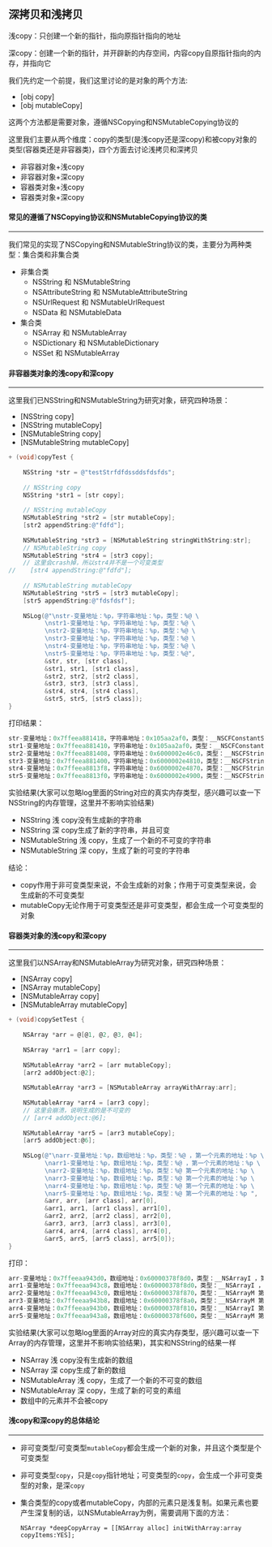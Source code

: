 ## 深拷贝和浅拷贝

浅copy：只创建一个新的指针，指向原指针指向的地址

深copy：创建一个新的指针，并开辟新的内存空间，内容copy自原指针指向的内存，并指向它

我们先约定一个前提，我们这里讨论的是对象的两个方法:

- [obj copy]
- [obj mutableCopy]

这两个方法都是需要对象，遵循NSCopying和NSMutableCopying协议的

这里我们主要从两个维度：copy的类型(是浅copy还是深copy)和被copy对象的类型(容器类还是非容器类)，四个方面去讨论浅拷贝和深拷贝

- 非容器对象+浅copy
- 非容器对象+深copy
- 容器类对象+浅copy
- 容器类对象+深copy



#### 常见的遵循了NSCopying协议和NSMutableCopying协议的类

----

我们常见的实现了NSCopying和NSMutableString协议的类，主要分为两种类型：集合类和非集合类

- 非集合类
  - NSString 和 NSMutableString
  - NSAttributeString 和 NSMutableAttributeString
  - NSUrlRequest 和 NSMutableUrlRequest
  - NSData 和 NSMutableData
- 集合类
  - NSArray 和 NSMutableArray
  - NSDictionary 和 NSMutableDictionary
  - NSSet 和 NSMutableArray



#### 非容器类对象的浅copy和深copy

----

这里我们已NSString和NSMutableString为研究对象，研究四种场景：

- [NSString copy]
- [NSString mutableCopy]
- [NSMutableString copy]
- [NSMutableString mutableCopy]

```objective-c
+ (void)copyTest {
    
    NSString *str = @"testStrfdfdssddsfdsfds";
    
    // NSString copy
    NSString *str1 = [str copy];
    
    // NSString mutableCopy
    NSMutableString *str2 = [str mutableCopy];
    [str2 appendString:@"fdfd"];
  
    NSMutableString *str3 = [NSMutableString stringWithString:str];
    // NSMutableString copy
    NSMutableString *str4 = [str3 copy];
    // 这里会crash掉，所以str4并不是一个可变类型
//    [str4 appendString:@"fdfd"];
    
    // NSMutableString mutableCopy
    NSMutableString *str5 = [str3 mutableCopy];
    [str5 appendString:@"fdsfdsf"];
    
    NSLog(@"\nstr-变量地址：%p，字符串地址：%p，类型：%@ \
          \nstr1-变量地址：%p，字符串地址：%p，类型：%@ \
          \nstr2-变量地址：%p，字符串地址：%p，类型：%@ \
          \nstr3-变量地址：%p，字符串地址：%p，类型：%@ \
          \nstr4-变量地址：%p，字符串地址：%p，类型：%@ \
          \nstr5-变量地址：%p，字符串地址：%p，类型：%@",
          &str, str, [str class],
          &str1, str1, [str1 class],
          &str2, str2, [str2 class],
          &str3, str3, [str3 class],
          &str4, str4, [str4 class],
          &str5, str5, [str5 class]);
}
```

打印结果：

```objective-c
str-变量地址：0x7ffeea881418，字符串地址：0x105aa2af0，类型：__NSCFConstantString           
str1-变量地址：0x7ffeea881410，字符串地址：0x105aa2af0，类型：__NSCFConstantString           
str2-变量地址：0x7ffeea881408，字符串地址：0x6000002e46c0，类型：__NSCFString           
str3-变量地址：0x7ffeea881400，字符串地址：0x6000002e4810，类型：__NSCFString           
str4-变量地址：0x7ffeea8813f8，字符串地址：0x6000002e4870，类型：__NSCFString           
str5-变量地址：0x7ffeea8813f0，字符串地址：0x6000002e4900，类型：__NSCFString
```

实验结果(大家可以忽略log里面的String对应的真实内存类型，感兴趣可以查一下NSString的内存管理，这里并不影响实验结果)

- NSString 浅 copy没有生成新的字符串
- NSString 深 copy生成了新的字符串，并且可变
- NSMutableString 浅 copy，生成了一个新的不可变的字符串
- NSMutableString 深 copy，生成了新的可变的字符串

结论：

- copy作用于非可变类型来说，不会生成新的对象；作用于可变类型来说，会生成新的不可变类型
- mutableCopy无论作用于可变类型还是非可变类型，都会生成一个可变类型的对象



#### 容器类对象的浅copy和深copy

-----

这里我们以NSArray和NSMutableArray为研究对象，研究四种场景：

- [NSArray copy]
- [NSArray mutableCopy]
- [NSMutableArray copy]
- [NSMutableArray mutableCopy]

```objective-c
+ (void)copySetTest {
    
    NSArray *arr = @[@1, @2, @3, @4];
    
    NSArray *arr1 = [arr copy];
    
    NSMutableArray *arr2 = [arr mutableCopy];
    [arr2 addObject:@2];
    
    NSMutableArray *arr3 = [NSMutableArray arrayWithArray:arr];
    
    NSMutableArray *arr4 = [arr3 copy];
    // 这里会崩溃，说明生成的是不可变的
    // [arr4 addObject:@6];
    
    NSMutableArray *arr5 = [arr3 mutableCopy];
    [arr5 addObject:@6];
    
    NSLog(@"\narr-变量地址：%p，数组地址：%p，类型：%@ ，第一个元素的地址：%p \
          \narr1-变量地址：%p，数组地址：%p，类型：%@ ，第一个元素的地址：%p \
          \narr2-变量地址：%p，数组地址：%p，类型：%@ 第一个元素的地址：%p \
          \narr3-变量地址：%p，数组地址：%p，类型：%@ 第一个元素的地址：%p \
          \narr4-变量地址：%p，数组地址：%p，类型：%@ 第一个元素的地址：%p \
          \narr5-变量地址：%p，数组地址：%p，类型：%@ 第一个元素的地址：%p ",
          &arr, arr, [arr class], arr[0],
          &arr1, arr1, [arr1 class], arr1[0],
          &arr2, arr2, [arr2 class], arr2[0],
          &arr3, arr3, [arr3 class], arr3[0],
          &arr4, arr4, [arr4 class], arr4[0],
          &arr5, arr5, [arr5 class], arr5[0]);
}
```

打印：

```objective-c
arr-变量地址：0x7ffeeaa943d0，数组地址：0x60000378f8d0，类型：__NSArrayI ，第一个元素的地址：0xaeadbea548c9bb2c           
arr1-变量地址：0x7ffeeaa943c8，数组地址：0x60000378f8d0，类型：__NSArrayI ，第一个元素的地址：0xaeadbea548c9bb2c           
arr2-变量地址：0x7ffeeaa943c0，数组地址：0x60000378f870，类型：__NSArrayM 第一个元素的地址：0xaeadbea548c9bb2c           
arr3-变量地址：0x7ffeeaa943b8，数组地址：0x60000378f8a0，类型：__NSArrayM 第一个元素的地址：0xaeadbea548c9bb2c           
arr4-变量地址：0x7ffeeaa943b0，数组地址：0x60000378f810，类型：__NSArrayI 第一个元素的地址：0xaeadbea548c9bb2c           
arr5-变量地址：0x7ffeeaa943a8，数组地址：0x60000378f600，类型：__NSArrayM 第一个元素的地址：0xaeadbea548c9bb2c 
```

实验结果(大家可以忽略log里面的Array对应的真实内存类型，感兴趣可以查一下Array的内存管理，这里并不影响实验结果)，其实和NSString的结果一样

- NSArray 浅 copy没有生成新的数组
- NSArray 深 copy生成了新的数组
- NSMutableArray 浅 copy，生成了一个新的不可变的数组
- NSMutableArray 深 copy，生成了新的可变的素组
- 数组中的元素并不会被copy



#### 浅copy和深copy的总体结论

------

- 非可变类型/可变类型`mutableCopy`都会生成一个新的对象，并且这个类型是个可变类型

- 非可变类型`copy`，只是`copy`指针地址；可变类型的`copy`，会生成一个非可变类型的对象，是深`copy`

- 集合类型的copy或者mutableCopy，内部的元素只是浅复制。如果元素也要产生深复制的话，以NSMutableArray为例，需要调用下面的方法：

  `NSArray *deepCopyArray = [[NSArray alloc] initWithArray:array copyItems:YES];`



